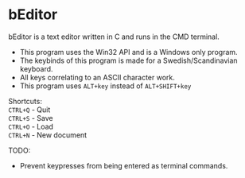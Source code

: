 # bEditor

bEditor is a text editor written in C and runs in the CMD terminal.
* This program uses the Win32 API and is a Windows only program.
* The keybinds of this program is made for a Swedish/Scandinavian keyboard.
* All keys correlating to an ASCII character work.
* This program uses `ALT+key` instead of `ALT+SHIFT+key`

Shortcuts:\
`CTRL+Q`  -  Quit\
`CTRL+S`  -  Save\
`CTRL+O`  -  Load\
`CTRL+N`  -  New document

TODO:
* Prevent keypresses from being entered as terminal commands.






